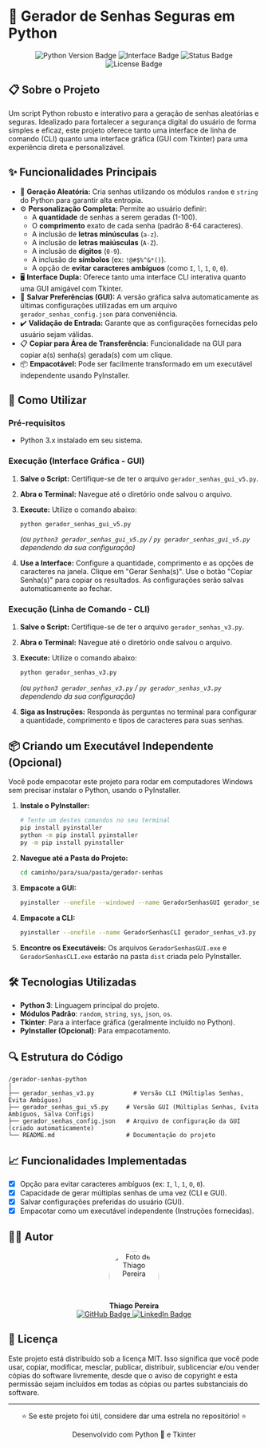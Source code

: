 # 🔐 Gerador de Senhas Seguras em Python

<div align="center">
  <img src="https://img.shields.io/badge/Python-3.x-3776AB?style=for-the-badge&logo=python&logoColor=white" alt="Python Version Badge"/>
  <img src="https://img.shields.io/badge/Interface-CLI%20%26%20GUI%20(Tkinter)-blueviolet?style=for-the-badge" alt="Interface Badge"/>
  <img src="https://img.shields.io/badge/Status-Concluído-brightgreen?style=for-the-badge" alt="Status Badge"/>
  <img src="https://img.shields.io/badge/Licença-MIT-blue?style=for-the-badge" alt="License Badge"/>
</div>

## 📋 Sobre o Projeto

Um script Python robusto e interativo para a geração de senhas aleatórias e seguras. Idealizado para fortalecer a segurança digital do usuário de forma simples e eficaz, este projeto oferece tanto uma interface de linha de comando (CLI) quanto uma interface gráfica (GUI com Tkinter) para uma experiência direta e personalizável.

## ✨ Funcionalidades Principais

- 🔑 **Geração Aleatória:** Cria senhas utilizando os módulos `random` e `string` do Python para garantir alta entropia.
- ⚙️ **Personalização Completa:** Permite ao usuário definir:
    - A **quantidade** de senhas a serem geradas (1-100).
    - O **comprimento** exato de cada senha (padrão 8-64 caracteres).
    - A inclusão de **letras minúsculas** (`a-z`).
    - A inclusão de **letras maiúsculas** (`A-Z`).
    - A inclusão de **dígitos** (`0-9`).
    - A inclusão de **símbolos** (ex: `!@#$%^&*()`).
    - A opção de **evitar caracteres ambíguos** (como `I`, `l`, `1`, `O`, `0`).
- 🖥️ **Interface Dupla:** Oferece tanto uma interface CLI interativa quanto uma GUI amigável com Tkinter.
- 💾 **Salvar Preferências (GUI):** A versão gráfica salva automaticamente as últimas configurações utilizadas em um arquivo `gerador_senhas_config.json` para conveniência.
- ✔️ **Validação de Entrada:** Garante que as configurações fornecidas pelo usuário sejam válidas.
- 📋 **Copiar para Área de Transferência:** Funcionalidade na GUI para copiar a(s) senha(s) gerada(s) com um clique.
- 📦 **Empacotável:** Pode ser facilmente transformado em um executável independente usando PyInstaller.

## 🚀 Como Utilizar

### Pré-requisitos
- Python 3.x instalado em seu sistema.

### Execução (Interface Gráfica - GUI)

1.  **Salve o Script:** Certifique-se de ter o arquivo `gerador_senhas_gui_v5.py`.
2.  **Abra o Terminal:** Navegue até o diretório onde salvou o arquivo.
3.  **Execute:** Utilize o comando abaixo:

    ```bash
    python gerador_senhas_gui_v5.py
    ```
    *(ou `python3 gerador_senhas_gui_v5.py` / `py gerador_senhas_gui_v5.py` dependendo da sua configuração)*

4.  **Use a Interface:** Configure a quantidade, comprimento e as opções de caracteres na janela. Clique em "Gerar Senha(s)". Use o botão "Copiar Senha(s)" para copiar os resultados. As configurações serão salvas automaticamente ao fechar.

### Execução (Linha de Comando - CLI)

1.  **Salve o Script:** Certifique-se de ter o arquivo `gerador_senhas_v3.py`.
2.  **Abra o Terminal:** Navegue até o diretório onde salvou o arquivo.
3.  **Execute:** Utilize o comando abaixo:

    ```bash
    python gerador_senhas_v3.py
    ```
    *(ou `python3 gerador_senhas_v3.py` / `py gerador_senhas_v3.py` dependendo da sua configuração)*

4.  **Siga as Instruções:** Responda às perguntas no terminal para configurar a quantidade, comprimento e tipos de caracteres para suas senhas.

## 📦 Criando um Executável Independente (Opcional)

Você pode empacotar este projeto para rodar em computadores Windows sem precisar instalar o Python, usando o PyInstaller.

1.  **Instale o PyInstaller:**
    ```bash
    # Tente um destes comandos no seu terminal
    pip install pyinstaller
    python -m pip install pyinstaller
    py -m pip install pyinstaller
    ```
2.  **Navegue até a Pasta do Projeto:**
    ```bash
    cd caminho/para/sua/pasta/gerador-senhas
    ```
3.  **Empacote a GUI:**
    ```bash
    pyinstaller --onefile --windowed --name GeradorSenhasGUI gerador_senhas_gui_v5.py
    ```
4.  **Empacote a CLI:**
    ```bash
    pyinstaller --onefile --name GeradorSenhasCLI gerador_senhas_v3.py
    ```
5.  **Encontre os Executáveis:** Os arquivos `GeradorSenhasGUI.exe` e `GeradorSenhasCLI.exe` estarão na pasta `dist` criada pelo PyInstaller.

## 🛠️ Tecnologias Utilizadas

- **Python 3**: Linguagem principal do projeto.
- **Módulos Padrão**: `random`, `string`, `sys`, `json`, `os`.
- **Tkinter**: Para a interface gráfica (geralmente incluído no Python).
- **PyInstaller (Opcional)**: Para empacotamento.

## 🔍 Estrutura do Código

```
/gerador-senhas-python
│
├── gerador_senhas_v3.py           # Versão CLI (Múltiplas Senhas, Evita Ambíguos)
├── gerador_senhas_gui_v5.py     # Versão GUI (Múltiplas Senhas, Evita Ambíguos, Salva Configs)
├── gerador_senhas_config.json   # Arquivo de configuração da GUI (criado automaticamente)
└── README.md                    # Documentação do projeto
```

## 📈 Funcionalidades Implementadas

- [x] Opção para evitar caracteres ambíguos (ex: `I`, `l`, `1`, `O`, `0`).
- [x] Capacidade de gerar múltiplas senhas de uma vez (CLI e GUI).
- [x] Salvar configurações preferidas do usuário (GUI).
- [x] Empacotar como um executável independente (Instruções fornecidas).

## 👨‍💻 Autor

<div align="center">
  <img src="https://avatars.githubusercontent.com/u/149385663?v=4" width="100px" style="border-radius: 50%" alt="Foto de Thiago Pereira"/>
  <br/>
  <strong>Thiago Pereira</strong>
  <br/>
  <a href="https://github.com/xthgo19">
    <img src="https://img.shields.io/badge/GitHub-100000?style=for-the-badge&logo=github&logoColor=white" alt="GitHub Badge"/>
  </a>
  <a href="https://www.linkedin.com/in/xthgo19">
    <img src="https://img.shields.io/badge/LinkedIn-0077B5?style=for-the-badge&logo=linkedin&logoColor=white" alt="LinkedIn Badge"/>
  </a>
</div>

## 📄 Licença

Este projeto está distribuído sob a licença MIT. Isso significa que você pode usar, copiar, modificar, mesclar, publicar, distribuir, sublicenciar e/ou vender cópias do software livremente, desde que o aviso de copyright e esta permissão sejam incluídos em todas as cópias ou partes substanciais do software.

---

<div align="center">
  <p>⭐ Se este projeto foi útil, considere dar uma estrela no repositório! ⭐</p>
  <p>Desenvolvido com Python 🐍 e Tkinter</p>
</div>

